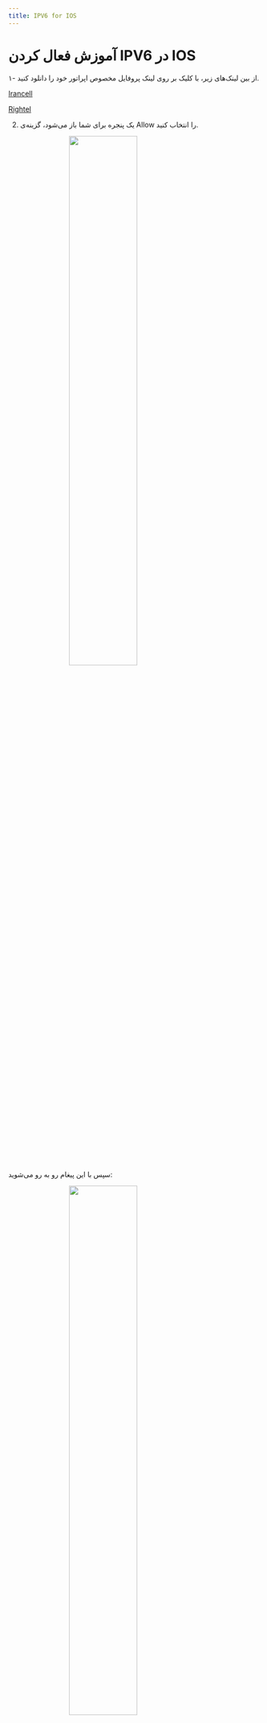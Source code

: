 ```yaml
---
title: IPV6 for IOS
---
```


# آموزش فعال کردن IPV6 در IOS

۱- از بین لینک‌های زیر، با کلیک بر روی لینک پروفایل مخصوص اپراتور خود را دانلود کنید.

[Irancell](https://vpnhelp.github.io/irancell.mobileconfig)

[Rightel](https://vpnhelp.github.io/rightel.mobileconfig)

2. یک پنجره برای شما باز می‌شود، گزینه‌ی Allow را انتخاب کنید.

<img src="https://github.com/VPNHELP/vpnhelp.github.io/assets/129318294/16ec025f-d703-4cda-adb2-a20e20b5abe4"
     style="display:block;float:none;margin-left:auto;margin-right:auto;width:52%">
<br>

سپس با این پیغام رو به رو می‌شوید:

<img src="https://github.com/VPNHELP/vpnhelp.github.io/assets/129318294/2220de0f-e914-480c-9530-36c34f902b15"
     style="display:block;float:none;margin-left:auto;margin-right:auto;width:52%">
<br>

4. اکنون به Settings(تنظیمات) گوشی رفته و سپس گزینه‌ی Profile Downloaded رو انتخاب کنید.

<img src="https://github.com/VPNHELP/vpnhelp.github.io/assets/129318294/cd211913-7139-417d-aef0-9516bf8240ed"
     style="display:block;float:none;margin-left:auto;margin-right:auto;width:52%">
<br>

<img src="https://github.com/VPNHELP/vpnhelp.github.io/assets/129318294/c4171e83-9a87-4a58-b672-5f7ea08cf7ee"
     style="display:block;float:none;margin-left:auto;margin-right:auto;width:52%">
<br>

<img src="https://github.com/VPNHELP/vpnhelp.github.io/assets/129318294/4332baed-871c-4f04-bfb5-764187c99dd6"
     style="display:block;float:none;margin-left:auto;margin-right:auto;width:52%">
<br>

<img src="https://github.com/VPNHELP/vpnhelp.github.io/assets/129318294/c14f8078-d75f-44a3-ad2e-7d301831e815"
     style="display:block;float:none;margin-left:auto;margin-right:auto;width:52%">
<br>

<img src="https://github.com/VPNHELP/vpnhelp.github.io/assets/129318294/c14f8078-d75f-44a3-ad2e-7d301831e815"
     style="display:block;float:none;margin-left:auto;margin-right:auto;width:52%">
<br>

<img src="https://github.com/VPNHELP/vpnhelp.github.io/assets/129318294/eb584375-0117-4a77-aa75-0f833f13c773"
     style="display:block;float:none;margin-left:auto;margin-right:auto;width:52%">
<br>

<img src="https://github.com/VPNHELP/vpnhelp.github.io/assets/129318294/bb31e949-3c43-4ea2-b10f-08c8da405f86"
     style="display:block;float:none;margin-left:auto;margin-right:auto;width:52%">
<br>

<img src="https://github.com/VPNHELP/vpnhelp.github.io/assets/129318294/48695b95-a21a-45e6-88a2-9ea71166b8e2"
     style="display:block;float:none;margin-left:auto;margin-right:auto;width:52%">
<br>

<img src="https://github.com/VPNHELP/vpnhelp.github.io/assets/129318294/3595a4cf-0828-46b1-948b-9dfefcafc9de"
     style="display:block;float:none;margin-left:auto;margin-right:auto;width:52%">
<br>

<img src="https://github.com/VPNHELP/vpnhelp.github.io/assets/129318294/12ae6d31-5b3c-4600-b5b1-8f815eec7063"
     style="display:block;float:none;margin-left:auto;margin-right:auto;width:52%">
<br>

<img src="https://github.com/VPNHELP/vpnhelp.github.io/assets/129318294/8eb05e74-14c4-4486-a98a-c49aab425c14"
     style="display:block;float:none;margin-left:auto;margin-right:auto;width:52%">
<br>
